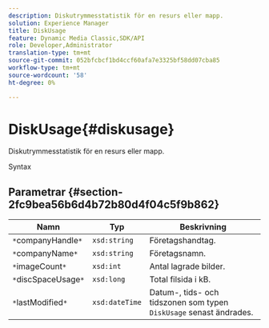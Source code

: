 ```yaml
---
description: Diskutrymmesstatistik för en resurs eller mapp.
solution: Experience Manager
title: DiskUsage
feature: Dynamic Media Classic,SDK/API
role: Developer,Administrator
translation-type: tm+mt
source-git-commit: 052bfcbcf1bd4ccf60afa7e3325bf58dd07cba85
workflow-type: tm+mt
source-wordcount: '58'
ht-degree: 0%

---
```



# DiskUsage{#diskusage}

Diskutrymmesstatistik för en resurs eller mapp.

Syntax

## Parametrar {#section-2fc9bea56b6d4b72b80d4f04c5f9b862}

| Namn | Typ | Beskrivning |
|---|---|---|
| `*`companyHandle`*` | `xsd:string` | Företagshandtag. |
| `*`companyName`*` | `xsd:string` | Företagsnamn. |
| `*`imageCount`*` | `xsd:int` | Antal lagrade bilder. |
| `*`discSpaceUsage`*` | `xsd:long` | Total filsida i kB. |
| `*`lastModified`*` | `xsd:dateTime` | Datum-, tids- och tidszonen som typen `DiskUsage` senast ändrades. |

